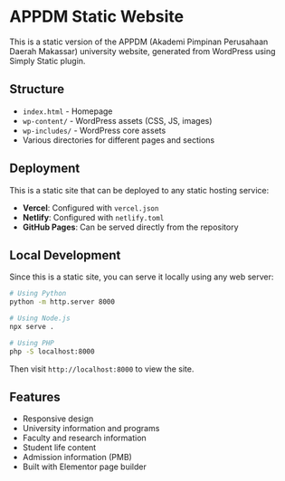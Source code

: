 # APPDM Static Website

This is a static version of the APPDM (Akademi Pimpinan Perusahaan Daerah Makassar) university website, generated from WordPress using Simply Static plugin.

## Structure

- `index.html` - Homepage
- `wp-content/` - WordPress assets (CSS, JS, images)
- `wp-includes/` - WordPress core assets
- Various directories for different pages and sections

## Deployment

This is a static site that can be deployed to any static hosting service:

- **Vercel**: Configured with `vercel.json`
- **Netlify**: Configured with `netlify.toml`
- **GitHub Pages**: Can be served directly from the repository

## Local Development

Since this is a static site, you can serve it locally using any web server:

```bash
# Using Python
python -m http.server 8000

# Using Node.js
npx serve .

# Using PHP
php -S localhost:8000
```

Then visit `http://localhost:8000` to view the site.

## Features

- Responsive design
- University information and programs
- Faculty and research information
- Student life content
- Admission information (PMB)
- Built with Elementor page builder
